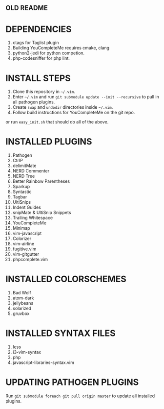 



## OLD README ##
# DEPENDENCIES #
1. ctags for Taglist plugin
2. Building YouCompleteMe requires cmake, clang
3. python2-jedi for python competion.
4. php-codesniffer for php lint.

# INSTALL STEPS #
1. Clone this repository in `~/.vim`.
2. Enter `~/.vim` and run `git submodule update --init --recursive` to pull in all pathogen plugins.
3. Create `swap` and `undodir` directories inside `~/.vim`.
4. Follow build instructions for YouCompleteMe on the git repo.

or run `easy_init.sh` that should do all of the above.

# INSTALLED PLUGINS #
1. Pathogen
2. CtrlP
3. delimitMate
4. NERD Commenter
5. NERD Tree
6. Better Rainbow Parentheses
7. Sparkup
8. Syntastic
9. Tagbar
10. UltiSnips
11. Indent Guides
12. snipMate & UltiSnip Snippets
13. Trailing Whitespace
14. YouCompleteMe
15. Minimap
16. vim-javascript
17. Colorizer
18. vim-airline
19. fugitive.vim
20. vim-gitgutter
21. phpcomplete.vim

# INSTALLED COLORSCHEMES #
1. Bad Wolf
2. atom-dark
3. jellybeans
4. solarized
5. gruvbox

# INSTALLED SYNTAX FILES #
1. less
2. i3-vim-syntax
3. php
4. javascript-libraries-syntax.vim

# UPDATING PATHOGEN PLUGINS #
Run `git submodule foreach git pull origin master` to update all installed plugins.
